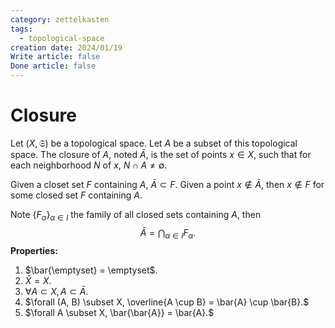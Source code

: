 ```yaml
---
category: zettelkasten
tags:
  - topological-space
creation date: 2024/01/19
Write article: false
Done article: false
---
```

# Closure

Let $(X, \mathfrak{S})$ be a topological space. Let $A$ be a subset of this topological space. The closure of $A$, noted $\bar{A}$, is the set of points $x \in X$, such that for each neighborhood $N$ of $x$, $N \cap A \neq \emptyset$.

Given a closet set $F$ containing $A$, $\bar{A} \subset F$.
Given a point $x \notin \bar{A}$, then $x \notin F$ for some closed set $F$ containing $A$.

Note $\{F_{\alpha}\}_{\alpha \in I}$ the family of all closed sets containing $A$, then
$$\bar{A} = \bigcap_{\alpha \in I} F_{\alpha}.$$
**Properties:**
1. $\bar{\emptyset} = \emptyset$.
2. $\bar{X} = X.$
3. $\forall A \subset X, A \subset \bar{A}$.
4. $\forall (A, B) \subset X, \overline{A \cup B} = \bar{A} \cup \bar{B}.$
5. $\forall A \subset X, \bar{\bar{A}} = \bar{A}.$
